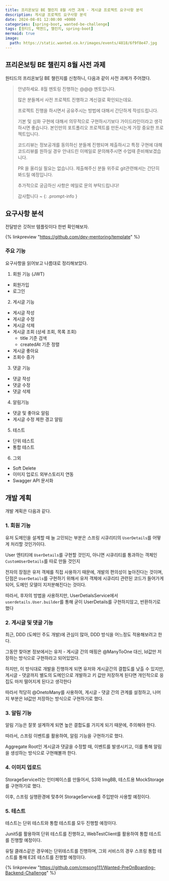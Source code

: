 ```yaml
---
title: 프리온보딩 BE 챌린지 8월 사전 과제 - 게시글 프로젝트 요구사항 분석
description: 게시글 프로젝트 요구사항 분석
date: 2024-08-01 12:00:00 +0000
categories: [spring-boot, wanted-be-challenge]
tags: [원티드, 백엔드, 챌린지, spring-boot]
mermaid: true
image:
  path: https://static.wanted.co.kr/images/events/4818/6f9f8e47.jpg
---
```

## 프리온보팅 BE 챌린지 8월 사전 과제

원티드의 프리온보딩 BE 챌린지를 신청하니, 다음과 같이 사전 과제가 주어졌다.

> 안녕하세요. 8월 멘토링 진행하는 @@@ 멘토입니다.
> 
> 많은 분들께서 사전 프로젝트 진행하고 계신걸로 확인되는데요.
> 
> 프로젝트 진행을 하시면서 공유주시는 방법에 대해서 간단하게 작성드립니다.
> 
> 기본 및 심화 구현에 대해서 의무적으로 구현하시기보다 가이드라인이라고 생각하시면 좋습니다. 본인만의 포트폴리오 프로젝트를 만든시는게 가장 중요한 프로젝트입니다.
> 
> 코드리뷰는 정보공개를 동의하신 분들께 진행되며 제출하시고 특정 구현에 대해 코드리뷰를 원하실 경우 안내드린 이메일로 문의해주시면 수업때 준비해보겠습니다.
> 
> PR 을 올리실 필요는 없습니다. 제출해주신 분들 위주로 git관련해서는 간단히 봐드릴 예정입니다.
> 
> 추가적으로 궁금하신 사항은 메일로 문의 부탁드립니다!
> 
> 감사합니다 ~
{: .prompt-info }

## 요구사항 분석

전달받은 깃허브 템플릿이다 한번 확인해보자.

{% linkpreview "https://github.com/dev-mentoring/template" %}

### 주요 기능

요구사항을 읽어보고 나름대로 정리해보았다.

1. 회원 기능 (JWT)
  - 회원가입
  - 로그인
2. 게시글 기능
  - 게시글 작성
  - 게시글 수정
  - 게시글 삭제
  - 게시글 조회 (상세 조회, 목록 조회)
    - title 기준 검색
    - createdAt 기준 정렬
  - 게시글 좋아요
  - 조회수 증가
3. 댓글 기능
  - 댓글 작성
  - 댓글 수정
  - 댓글 삭제
4. 알림기능
  - 댓글 및 좋아요 알림
  - 게시글 수정 제한 경고 알림
5. 테스트
  - 단위 테스트
  - 통합 테스트
6. 그외 
  - Soft Delete
  - 이미지 업로드 외부스토리지 연동
  - Swagger API 문서화


## 개발 계획

개발 계획은 다음과 같다.

### 1. 회원 기능

유저 도메인을 설계할 때 늘 고민되는 부분은 스프링 시큐리티의 `UserDetails`를 어떻게 처리할 것인가이다.

User 엔티티에 `UserDetails`를 구현할 것인지, 아니면 시큐리티를 통과하는 객체인 `CustomUserDetails`를 따로 만들 것인지

전자의 장점은 유저 객체를 직접 사용하기 때문에, 개발의 편의성이 높아진다는 것이며, 단점은 `UserDetails`를 구현하기 위해서 유저 객체에 시큐리티 관련된 코드가 들어가게 되어, 도메인 모델이 지저분해진다는 것이다.

따라서, 후자의 방법을 사용하지만, UserDetialsService에서 `userdetails.User.builder`를 통해 굳이 UserDetails를 구현하지않고, 반환하기로 했다

### 2. 게시글 및 댓글 기능

최근, DDD (도메인 주도 개발)에 관심이 많아, DDD 방식을 어느정도 적용해보려고 한다.

그동안 찾아본 정보에서는 유저 - 게시글 간의 매핑은 @ManyToOne 대신, Id값만 저장하는 방식으로 구현하라고 되어있었다.

하지만, 이 방식대로 개발을 진행하게 되면 유저와 게시글간의 결합도를 낮출 수 있지만, 게시글 - 댓글까지 별도의 도메인으로 개발하고 키 값만 저장하게 된다면 개인적으로 응집도 마저 떨어지게 된다고 생각한다

따라서 적당히 @OnetoMany를 사용하여, 게시글 - 댓글 간의 관계를 설정하고, 나머지 부분은 Id값만 저장하는 방식으로 구현하기로 했다.


### 3. 알림 기능

알림 기능은 잘못 설계하게 되면 높은 결합도를 가지게 되기 때문에, 주의해야 한다.

따라서, 스프링 이벤트를 활용하여, 알림 기능을 구현하기로 했다.

Aggregate Root인 게시글과 댓글을 수정할 때, 이벤트를 발생시키고, 이를 통해 알림을 생성하는 방식으로 구현해볼까 한다.

### 4. 이미지 업로드

StorageService라는 인터페이스를 만들어서, S3와 ImgBB, 테스트용 MockStorage를 구현하기로 했다.

이후, 스프링 실행환경에 맞추어 StorageService를 주입받아 사용할 예정이다.

### 5. 테스트 

테스트는 단위 테스트와 통합 테스트를 모두 진행할 예정이다.

Junit5를 활용하여 단위 테스트를 진행하고, WebTestClient를 활용하여 통합 테스트를 진행할 예정이다.

유틸 클래스같은 경우에는 단위테스트를 진행하며, 그외 서비스의 경우 스프링 통합 테스트를 통해 E2E 테스트를 진행할 예정이다.


{% linkpreview "https://github.com/cmsong111/Wanted-PreOnBoarding-Backend-Challenge" %}
